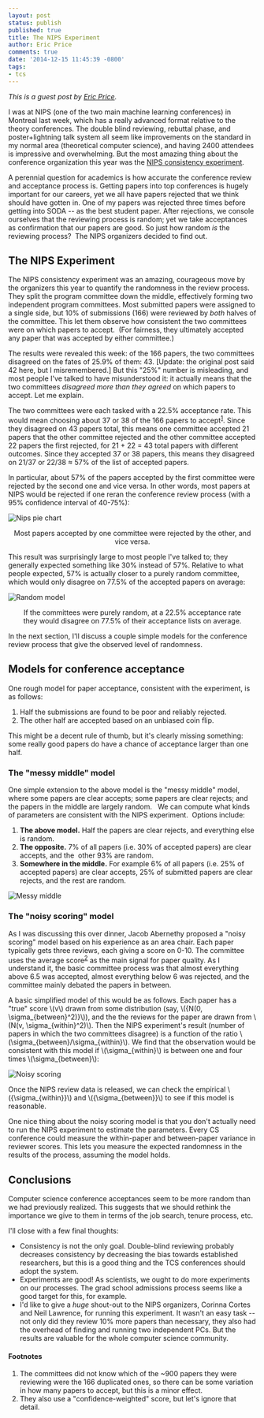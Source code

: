 ```yaml
---
layout: post
status: publish
published: true
title: The NIPS Experiment
author: Eric Price
comments: true
date: '2014-12-15 11:45:39 -0800'
tags:
- tcs
---
```


*This is a guest post by [Eric Price](http://cs.utexas.edu/~ecprice/).*

I was at NIPS (one of the two main machine learning conferences) in Montreal last week, which has a really advanced format relative to the theory conferences. The double blind reviewing, rebuttal phase, and poster+lightning talk system all seem like improvements on the standard in my normal area (theoretical computer science), and having 2400 attendees is impressive and overwhelming. But the most amazing thing about the conference organization this year was the [NIPS consistency experiment](http://inverseprobability.com/2014/12/16/the-nips-experiment/).

A perennial question for academics is how accurate the conference review and acceptance process is. Getting papers into top conferences is hugely important for our careers, yet we all have papers rejected that we think should have gotten in. One of my papers was rejected three times before getting into SODA -- as the best student paper. After rejections, we console ourselves that the reviewing process is random; yet we take acceptances as confirmation that our papers are good. So just how random _is_ the reviewing process?  The NIPS organizers decided to find out.

## The NIPS Experiment

The NIPS consistency experiment was an amazing, courageous move by the organizers this year to quantify the randomness in the review process. They split the program committee down the middle, effectively forming two independent program committees. Most submitted papers were assigned to a single side, but 10% of submissions (166) were reviewed by _both_ halves of the committee. This let them observe how consistent the two committees were on which papers to accept.  (For fairness, they ultimately accepted any paper that was accepted by either committee.)

The results were revealed this week: of the 166 papers, the two committees disagreed on the fates of 25.9% of them: 43. [Update: the original post said 42 here, but I misremembered.] But this "25%" number is misleading, and most people I've talked to have misunderstood it: it actually means that the two committees _disagreed more than they agreed_ on which papers to accept. Let me explain.

The two committees were each tasked with a 22.5% acceptance rate. This would mean choosing about 37 or 38 of the 166 papers to accept<sup>[1](#footnotes)</sup>. Since they disagreed on 43 papers total, this means one committee accepted 21 papers that the other committee rejected and the other committee accepted 22 papers the first rejected, for 21 + 22 = 43 total papers with different outcomes. Since they accepted 37 or 38 papers, this means they disagreed on 21/37 or 22/38 ≈ 57% of the list of accepted papers.

In particular, about 57% of the papers accepted by the first committee were rejected by the second one and vice versa. In other words, most papers at NIPS would be rejected if one reran the conference review process (with a 95% confidence interval of 40-75%):


![Nips pie chart](/assets/nips-pie11.png)

<p style="text-align: center">Most papers accepted by one committee were rejected by the other, and vice versa.</p>

This result was surprisingly large to most people I've talked to; they generally expected something like 30% instead of 57%. Relative to what people expected, 57% is actually closer to a purely random committee, which would only disagree on 77.5% of the accepted papers on average:

![Random model](/assets/randomgraph2.png)


<p style="text-align: center">
If the committees were purely random, at a 22.5%
acceptance rate<br /> they would disagree on 77.5% of their acceptance lists on average.</p>

In the next section, I'll discuss a couple simple models for the conference review process that give the observed level of randomness.

## Models for conference acceptance

One rough model for paper acceptance, consistent with the experiment, is as follows:

1.  Half the submissions are found to be poor and reliably rejected.
2.  The other half are accepted based on an unbiased coin flip.

This might be a decent rule of thumb, but it's clearly missing something: some really good papers do have a chance of acceptance larger than one half.

### The "messy middle" model

One simple extension to the above model is the "messy middle" model, where some papers are clear accepts; some papers are clear rejects; and the papers in the middle are largely random.   We can compute what kinds of parameters are consistent with the NIPS experiment.  Options include:

1.  **The above model.** Half the papers are clear rejects, and everything else is random.
2.  **The opposite.** 7% of all papers (i.e. 30% of accepted papers) are clear accepts, and the  other 93% are random.
3.  **Somewhere in the middle.** For example 6% of all papers (i.e. 25% of accepted papers) are clear accepts, 25% of submitted papers are clear rejects, and the rest are random.

![Messy middle](/assets/messymiddle.png)

### The "noisy scoring" model

As I was discussing this over dinner, Jacob Abernethy proposed a "noisy scoring" model based on his experience as an area chair. Each paper typically gets three reviews, each giving a score on 0-10. The committee uses the average score<sup>[2](#footnotes)</sup> as the main signal for paper quality. As I understand it, the basic committee process was that almost everything above 6.5 was accepted, almost everything below 6 was rejected, and the committee mainly debated the papers in between.

A basic simplified model of this would be as follows. Each paper has a "true"
score \\(v\\) drawn from some distribution (say, \\({N(0,
\\sigma\_{between}^2)}\\)), and the the reviews for the paper are drawn
from \\(N(v, \\sigma\_{within}^2)\\). Then the NIPS experiment's
result (number of papers in which the two committees disagree) is a function
of the ratio \\(\\sigma\_{between}/\\sigma\_{within}\\). We find that
the observation would be consistent with this model if
\\(\\sigma\_{within}\\) is between one and four times \\(\\sigma\_{between}\\):

![Noisy scoring](/assets/noisyscoring2.png)

Once the NIPS review data is released, we can check the empirical
\\({\\sigma\_{within}}\\) and \\({\\sigma\_{between}}\\) to see if this model is reasonable.

One nice thing about the noisy scoring model is that you don't actually need to run the NIPS experiment to estimate the parameters. Every CS conference could measure the within-paper and between-paper variance in reviewer scores. This lets you measure the expected randomness in the results of the process, assuming the model holds.

## Conclusions

Computer science conference acceptances seem to be more random than we had previously realized. This suggests that we should rethink the importance we give to them in terms of the job search, tenure process, etc.

I'll close with a few final thoughts:

*   Consistency is not the only goal. Double-blind reviewing probably decreases consistency by decreasing the bias towards established researchers, but this is a good thing and the TCS conferences should adopt the system.
*   Experiments are good! As scientists, we ought to do more experiments on our processes. The grad school admissions process seems like a good target for this, for example.
*   I'd like to give a _huge_ shout-out to the NIPS organizers, Corinna Cortes and Neil Lawrence, for running this experiment. It wasn't an easy task -- not only did they review 10% more papers than necessary, they also had the overhead of finding and running two independent PCs. But the results are valuable for the whole computer science community.

#### Footnotes

1.  The committees did not know which of the ~900 papers they were reviewing were the 166 duplicated ones, so there can be some variation in how many papers to accept, but this is a minor effect.
2.  They also use a "confidence-weighted" score, but let's ignore that detail.
